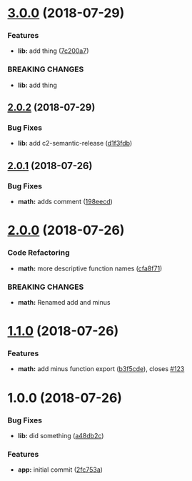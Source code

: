 # [3.0.0](https://github.com/dadamssg/semantic-demo/compare/v2.0.2...v3.0.0) (2018-07-29)


### Features

* **lib:** add thing ([7c200a7](https://github.com/dadamssg/semantic-demo/commit/7c200a7))


### BREAKING CHANGES

* **lib:** add thing

## [2.0.2](https://github.com/dadamssg/semantic-demo/compare/v2.0.1...v2.0.2) (2018-07-29)


### Bug Fixes

* **lib:** add c2-semantic-release ([d1f3fdb](https://github.com/dadamssg/semantic-demo/commit/d1f3fdb))

## [2.0.1](https://github.com/dadamssg/semantic-demo/compare/v2.0.0...v2.0.1) (2018-07-26)


### Bug Fixes

* **math:** adds comment ([198eecd](https://github.com/dadamssg/semantic-demo/commit/198eecd))

# [2.0.0](https://github.com/dadamssg/semantic-demo/compare/v1.1.0...v2.0.0) (2018-07-26)


### Code Refactoring

* **math:** more descriptive function names ([cfa8f71](https://github.com/dadamssg/semantic-demo/commit/cfa8f71))


### BREAKING CHANGES

* **math:** Renamed add and minus

# [1.1.0](https://github.com/dadamssg/semantic-demo/compare/v1.0.0...v1.1.0) (2018-07-26)


### Features

* **math:** add minus function export ([b3f5cde](https://github.com/dadamssg/semantic-demo/commit/b3f5cde)), closes [#123](https://github.com/dadamssg/semantic-demo/issues/123)

# 1.0.0 (2018-07-26)


### Bug Fixes

* **lib:** did something ([a48db2c](https://github.com/dadamssg/semantic-demo/commit/a48db2c))


### Features

* **app:** initial commit ([2fc753a](https://github.com/dadamssg/semantic-demo/commit/2fc753a))
